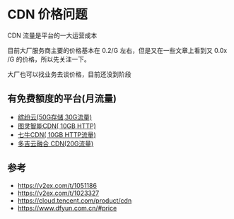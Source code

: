# CDN 价格问题

CDN 流量是平台的一大运营成本

目前大厂服务商主要的价格基本在 0.2/G 左右，但是又在一些文章上看到又 0.0x /G 的价格，所以先关注一下。

大厂也可以找业务去谈价格，目前还没到阶段

## 有免费额度的平台(月流量)
- <a href="https://docs.bitiful.com/prices/basic" target="_blank">缤纷云(50G存储,30G流量)</a>
- <a href="https://cdn.qqvip.com/cdn" target="_blank">图灵智能CDN( 10GB HTTP)</a>
- <a href="https://www.qiniu.com/prices/qcdn" target="_blank">七牛CDN( 10GB HTTP流量)</a>
- <a href="https://www.dogecloud.com/price" target="_blank">多吉云融合 CDN(20G流量)</a>


## 参考
- <a href="https://v2ex.com/t/1051186"  target="_blank">https://v2ex.com/t/1051186</a>
- <a href="https://v2ex.com/t/1023327" target="_blank">https://v2ex.com/t/1023327</a>
- <a href="https://cloud.tencent.com/product/cdn" target="_blank">https://cloud.tencent.com/product/cdn</a>
- <a href="https://www.dfyun.com.cn/#price" target="_blank">https://www.dfyun.com.cn/#price</a>